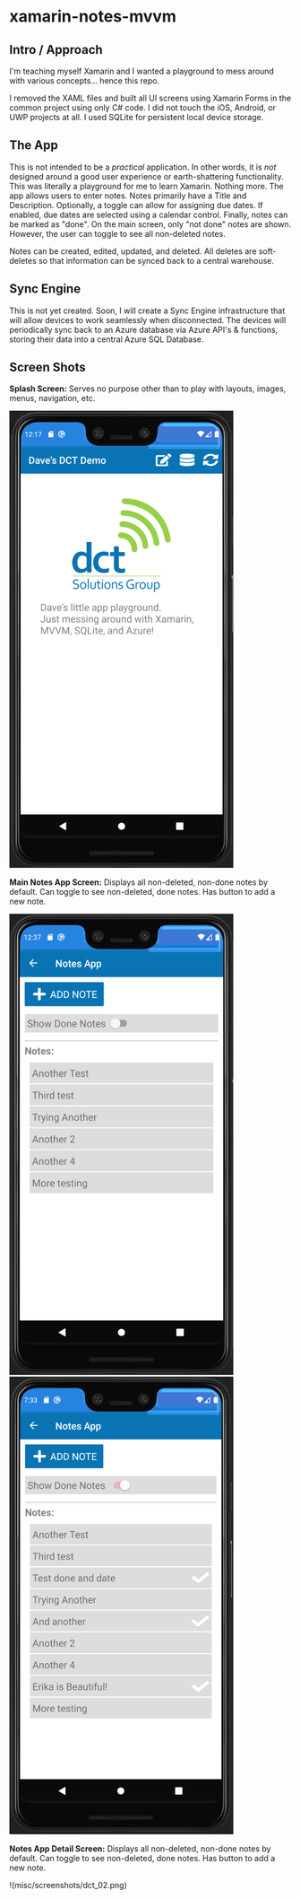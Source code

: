 # xamarin-notes-mvvm

## Intro / Approach
I'm teaching myself Xamarin and I wanted a playground to mess around with various concepts... hence this repo.

I removed the XAML files and built all UI screens using Xamarin Forms in the common project using only C# code.  I did not touch the iOS, Android, or UWP projects at all.  I used SQLite for persistent local device storage.

## The App
This is not intended to be a _practical_ application.  In other words, it is _not_ designed around a good user experience or earth-shattering functionality.  This was literally a playground for me to learn Xamarin.  Nothing more.  The app allows users to enter notes.  Notes primarily have a Title and Description.  Optionally, a toggle can allow for assigning due dates.  If enabled, due dates are selected using a calendar control.  Finally, notes can be marked as "done".  On the main screen, only "not done" notes are shown.  However, the user can toggle to see all non-deleted notes.

Notes can be created, edited, updated, and deleted.  All deletes are soft-deletes so that information can be synced back to a central warehouse.

## Sync Engine
This is not yet created.  Soon, I will create a Sync Engine infrastructure that will allow devices to work seamlessly when disconnected.  The devices will periodically sync back to an Azure database via Azure API's & functions, storing their data into a central Azure SQL Database.

## Screen Shots

**Splash Screen:**
Serves no purpose other than to play with layouts, images, menus, navigation, etc.

![Splash Screen](misc/screenshots/dct_01.png)

**Main Notes App Screen:**
Displays all non-deleted, non-done notes by default.  Can toggle to see non-deleted, done notes.  Has button to add a new note.

![Main Notes App Screen](misc/screenshots/dct_02.png)  ![Main Notes App Screen](misc/screenshots/dct_03.png)

**Notes App Detail Screen:**
Displays all non-deleted, non-done notes by default.  Can toggle to see non-deleted, done notes.  Has button to add a new note.

!(misc/screenshots/dct_02.png)
